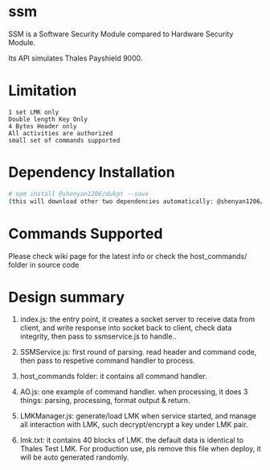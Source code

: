 # ssm

SSM is a Software Security Module compared to Hardware Security Module.

Its API simulates Thales Payshield 9000.

# Limitation
```
1 set LMK only
Double length Key Only
4 Bytes Header only
All activities are authorized
small set of commands supported
```

# Dependency Installation
```sh
# npm install @shenyan1206/dukpt --save
(this will download other two dependencies automatically: @shenyan1206/crypto-heler, @shenyan1206/buffer-helper)
```

# Commands Supported

Please check wiki page for the latest info or check the host_commands/ folder in source code

# Design summary

1. index.js:	the entry point, it creates a socket server to receive data from client, and write response into socket back to client, check data integrity, then pass to ssmservice.js to handle..

2. SSMService.js:	first round of parsing. read header and command code, then pass to respetive command handler to process.


3. host_commands folder:	it contains all command handler.

4. AO.js:	one example of command handler. when processing, it does 3 things: parsing, processing, format output & return.

5. LMKManager.js:	generate/load LMK when service started, and manage all interaction with LMK, such decrypt/encrypt a key under LMK pair.

6. lmk.txt:	it contains 40 blocks of LMK. the default data is identical to Thales Test LMK. For production use, pls remove this file when deploy, it will be auto generated randomly.
